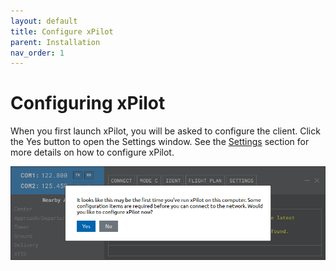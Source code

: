 ```yaml
---
layout: default
title: Configure xPilot
parent: Installation
nav_order: 1
---
```


# Configuring xPilot
When you first launch xPilot, you will be asked to configure the client. Click the <span class="blue-btn">Yes</span> button to open the Settings window. See the [Settings](/docs/client/settings.html) section for more details on how to configure xPilot.

![Configuration Required](/assets/images/ConfigurationRequired.png)